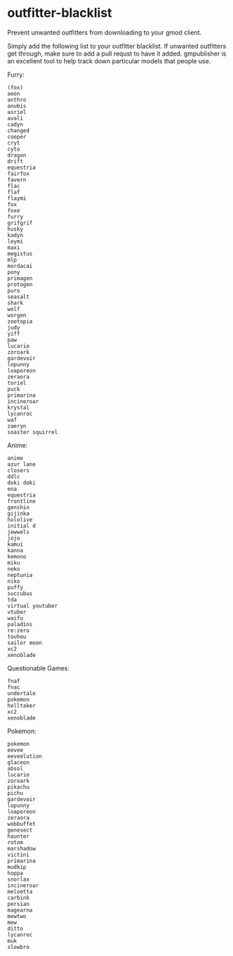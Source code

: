 # outfitter-blacklist
 Prevent unwanted outfitters from downloading to your gmod client.


Simply add the following list to your outfitter blacklist. If unwanted outfitters get through, make sure to add a pull requst to have it added. gmpublisher is an excellent tool to help track down particular models that people use.

Furry:
```
(fox)
aeon
anthro
anubis
asriel
avali
cadyn
changed
cooper
cryt
cyto
dragon
drift
equestria
fairfox
favern
flac
flaf
flaymi
fox
foxe
furry
grifgrif
husky
kadyn
leymi
maxi
megistus
mlp
mordacai
pony
primagen
protogen
puro
seasalt
shark
wolf
worgen
zootopia
judy
yiff
paw
lucario
zoroark
gardevoir
lopunny
loaporeon
zeraora
toriel
puck
primarina
incineroar
krystal
lycanroc
waf
zaeryn
soaster squirrel
```
Anime:
```
anime
azur lane
closers
ddlc
doki doki
ena
equestria
frontline
genshin
gijinka
hololive
initial d
jewwels
jojo
kamui
kanna
kemono
miku
neko
neptunia
niko
puffy
succubus
tda
virtual youtuber
vtuber
waifu
paladins
re:zero
touhou
sailor moon
xc2
xenoblade
```
Questionable Games:
```
fnaf
fnac
undertale
pokemon
helltaker
xc2
xenoblade
```
Pokemon:
```
pokemon
eevee
eeveelution
glaceon
absol
lucario
zoroark
pikachu
pichu
gardevoir
lopunny
loaporeon
zeraora
wobbuffet
genesect
haunter
rotom
marshadow
victini
primarina
mudkip
hoppa
snorlax
incineroar
meloetta
carbink
persian
magearna
mewtwo
mew
ditto
lycanroc
muk
slowbro
```
